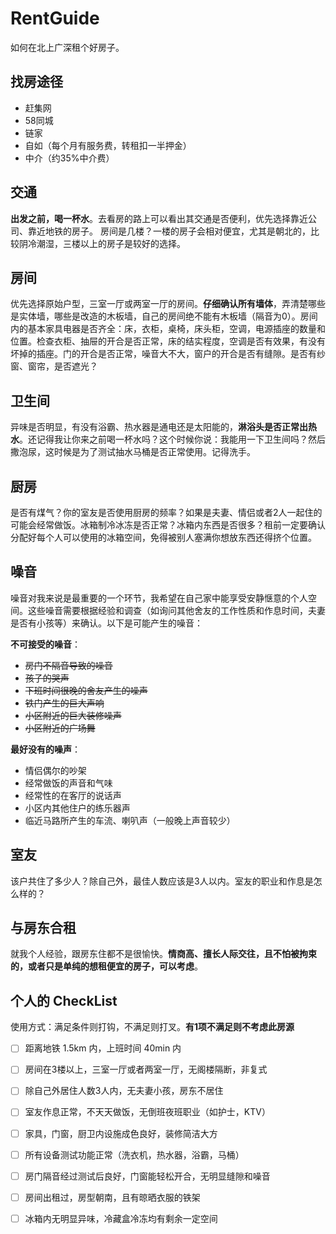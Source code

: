 # RentGuide
如何在北上广深租个好房子。

## 找房途径
- 赶集网
- 58同城
- 链家
- 自如（每个月有服务费，转租扣一半押金）
- 中介（约35%中介费）


## 交通
**出发之前，喝一杯水**。去看房的路上可以看出其交通是否便利，优先选择靠近公司、靠近地铁的房子。
房间是几楼？一楼的房子会相对便宜，尤其是朝北的，比较阴冷潮湿，三楼以上的房子是较好的选择。

## 房间
优先选择原始户型，三室一厅或两室一厅的房间。**仔细确认所有墙体**，弄清楚哪些是实体墙，哪些是改造的木板墙，自己的房间绝不能有木板墙（隔音为0）。房间内的基本家具电器是否齐全：床，衣柜，桌椅，床头柜，空调，电源插座的数量和位置。检查衣柜、抽屉的开合是否正常，床的结实程度，空调是否有效果，有没有坏掉的插座。门的开合是否正常，噪音大不大，窗户的开合是否有缝隙。是否有纱窗、窗帘，是否遮光？

## 卫生间
异味是否明显，有没有浴霸、热水器是通电还是太阳能的，**淋浴头是否正常出热水**。还记得我让你来之前喝一杯水吗？这个时候你说：我能用一下卫生间吗？然后撒泡尿，这时候是为了测试抽水马桶是否正常使用。记得洗手。

## 厨房
是否有煤气？你的室友是否使用厨房的频率？如果是夫妻、情侣或者2人一起住的可能会经常做饭。冰箱制冷冰冻是否正常？冰箱内东西是否很多？租前一定要确认分配好每个人可以使用的冰箱空间，免得被别人塞满你想放东西还得挤个位置。

## 噪音
噪音对我来说是最重要的一个环节，我希望在自己家中能享受安静惬意的个人空间。这些噪音需要根据经验和调查（如询问其他舍友的工作性质和作息时间，夫妻是否有小孩等）来确认。以下是可能产生的噪音：

 **不可接受的噪音**：
 
- ~~房门不隔音导致的噪音~~
- ~~孩子的哭声~~
- ~~下班时间很晚的舍友产生的噪声~~
- ~~铁门产生的巨大声响~~
- ~~小区附近的巨大装修噪声~~
- ~~小区附近的广场舞~~

 **最好没有的噪声**：

- 情侣偶尔的吵架
- 经常做饭的声音和气味
- 经常性的在客厅的说话声
- 小区内其他住户的练乐器声
- 临近马路所产生的车流、喇叭声（一般晚上声音较少）

## 室友
该户共住了多少人？除自己外，最佳人数应该是3人以内。室友的职业和作息是怎么样的？

## 与房东合租
就我个人经验，跟房东住都不是很愉快。**情商高、擅长人际交往，且不怕被拘束的，或者只是单纯的想租便宜的房子，可以考虑**。

## 个人的 CheckList
使用方式：满足条件则打钩，不满足则打叉。**有1项不满足则不考虑此房源**

- [ ] 距离地铁 1.5km 内，上班时间 40min 内
- [ ] 房间在3楼以上，三室一厅或者两室一厅，无阁楼隔断，非复式
- [ ] 除自己外居住人数3人内，无夫妻小孩，房东不居住
- [ ] 室友作息正常，不天天做饭，无倒班夜班职业（如护士，KTV）
- [ ] 家具，门窗，厨卫内设施成色良好，装修简洁大方
- [ ] 所有设备测试功能正常（洗衣机，热水器，浴霸，马桶）
- [ ] 房门隔音经过测试后良好，门窗能轻松开合，无明显缝隙和噪音
- [ ] 房间出租过，房型朝南，且有晾晒衣服的铁架
- [ ] 冰箱内无明显异味，冷藏盒冷冻均有剩余一定空间



